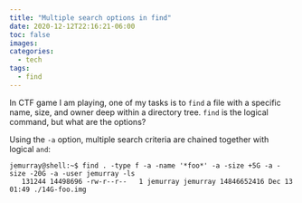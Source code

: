 ```yaml
---
title: "Multiple search options in find"
date: 2020-12-12T22:16:21-06:00
toc: false
images:
categories:
  - tech
tags: 
  - find
---
```


In CTF game I am playing, one of my tasks is to `find` a file with a specific name, size, and owner deep within a directory tree.  `find` is the logical command, but what are the options?

Using the `-a` option, multiple search criteria are chained together with logical `and`: 

```
jemurray@shell:~$ find . -type f -a -name '*foo*' -a -size +5G -a -size -20G -a -user jemurray -ls
   131244 14498696 -rw-r--r--   1 jemurray jemurray 14846652416 Dec 13 01:49 ./14G-foo.img
```



